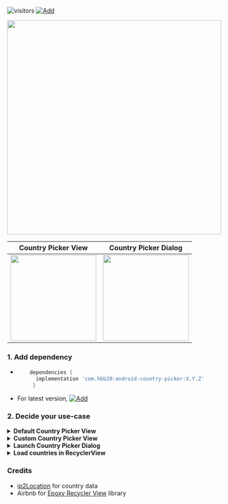 ![visitors](https://visitor-badge.laobi.icu/badge?page_id=AndroidCountryPicker.readme)
[![Add](https://maven-badges.herokuapp.com/maven-central/com.hbb20/android-country-picker/badge.svg?style={style}) ](https://github.com/hbb20/AndroidCountryPicker/blob/develop/CHANGELOG.md) 


<img height=500 src="https://user-images.githubusercontent.com/4918760/90301130-32916100-de5b-11ea-8238-3f1e03ef325c.png"/>


| Country Picker View | Country Picker Dialog |
| --- | ----------- |
| <img src="https://user-images.githubusercontent.com/4918760/133714158-7f5f7d49-def9-483c-bc3b-8302965b7a0b.gif" width="200"> | <img src="https://user-images.githubusercontent.com/4918760/154889351-687907cb-ee9b-4e90-b276-afc157459f13.gif" width="200"> |

### 1. Add dependency
   - ```groovy
         dependencies {
           implementation 'com.hbb20:android-country-picker:X.Y.Z'
          }
      ```
   - For latest version, [![Add](https://maven-badges.herokuapp.com/maven-central/com.hbb20/android-country-picker/badge.svg?style={style}) ](https://github.com/hbb20/AndroidCountryPicker/blob/develop/CHANGELOG.md)


### 2. Decide your use-case


<details>
<summary><b>Default Country Picker View</b></summary>
i. add following to your XML layout    

```xml
   <com.hbb20.CountryPickerView
   android:id="@+id/countryPicker"
   android:layout_width="wrap_content"
   android:layout_height="wrap_content" />
```
    
ii. modify view / dialog / list config in activity or fragment
```kotlin
private fun setupCountryPickerView() {
        val countryPicker = findViewById<CountryPickerView>(R.id.countryPicker)

        // Modify CPViewConfig if you need. Access cpViewConfig through `cpViewHelper`
        countryPicker.cpViewHelper.cpViewConfig.viewTextGenerator = { cpCountry: CPCountry ->
            "${cpCountry.name} (${cpCountry.alpha2})"
        }
        // make sure to refresh view once view configuration is changed
        countryPicker.cpViewHelper.refreshView()

        // Modify CPDialogConfig if you need. Access cpDialogConfig through `countryPicker.cpViewHelper`
        // countryPicker.cpViewHelper.cpDialogConfig.

        // Modify CPListConfig if you need. Access cpListConfig through `countryPicker.cpViewHelper`
        // countryPicker.cpViewHelper.cpListConfig.

        // Modify CPRowConfig if you need. Access cpRowConfig through `countryPicker.cpViewHelper`
        // countryPicker.cpViewHelper.cpRowConfig.
    }
```

ii. [Read More](https://github.com/hbb20/AndroidCountryPicker/wiki/Country-Picker-View) about Country Picker View and available configuration 
      
</details>
    
<details>
<summary><b>Custom Country Picker View</b></summary>

i. Read how to create your [Custom Country Picker View](https://github.com/hbb20/AndroidCountryPicker/wiki/Custom-Country-Picker-View)

</details>


<details>
<summary><b>Launch Country Picker Dialog</b></summary>
i. add following to your Activity/Fragment    

```kotlin
   context.launchCountryPickerDialog { selectedCountry: CPCountry? ->
     // your code to handle selected country
   }
```

ii. [Read More](https://github.com/hbb20/AndroidCountryPicker/wiki/Country-Picker-Dialog) about CountryPicker Dialog and available configuration 
</details>
    
<details>
<summary><b>Load countries in RecyclerView</b></summary>
i. add following to your Activity/Fragment    

```kotlin
   recyclerView.loadCountries { selectedCountry: CPCountry -> 
     // your code to handle selected country
   }
```

ii. [Read More](https://github.com/hbb20/AndroidCountryPicker/wiki/Country-List-(RecyclerView)) about Country List and available configuration 
 
</details>

### Credits
- [ip2Location](https://www.ip2location.com/) for country data
- Airbnb for [Epoxy Recycler View](https://github.com/airbnb/epoxy) library


